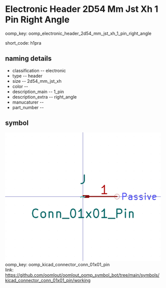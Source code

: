 # Electronic Header 2D54 Mm Jst Xh 1 Pin Right Angle
oomp_key: oomp_electronic_header_2d54_mm_jst_xh_1_pin_right_angle  

short_code: h1pra
## naming details
* classification -- electronic
* type -- header
* size -- 2d54_mm_jst_xh
* color -- 
* description_main -- 1_pin
* description_extra -- right_angle
* manucaturer -- 
* part_number -- 



## symbol

![](symbol/0/working/working_600.png)  
oomp_key: oomp_kicad_connector_conn_01x01_pin  
link: https://github.com/oomlout/oomlout_oomp_symbol_bot/tree/main/symbols/kicad_connector_conn_01x01_pin/working  

